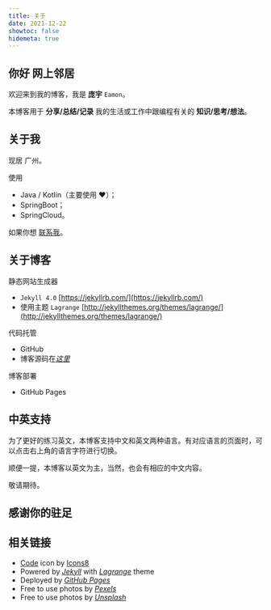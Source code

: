 ```yaml
---
title: 关于
date: 2021-12-22
showtoc: false
hidemeta: true
---
```


## 你好 网上邻居

欢迎来到我的博客，我是 **庞宇** `Eamon`。

本博客用于 **分享/总结/记录** 我的生活或工作中跟编程有关的 **知识/思考/想法**。

## 关于我

现居 广州。

使用
* Java / Kotlin（主要使用 ❤️）；
* SpringBoot；
* SpringCloud。

如果你想 [联系我](mailto:lexcao@foxmail.com)。



## 关于博客

静态网站生成器
* `Jekyll 4.0` [https://jekyllrb.com/](https://jekyllrb.com/)
*  使用主题  `Lagrange` [http://jekyllthemes.org/themes/lagrange/](http://jekyllthemes.org/themes/lagrange/)

代码托管
* GitHub
* 博客源码在[*这里*](https://github.com/lexcao/lexcao.github.io)

博客部署
* GitHub Pages

## 中英支持

为了更好的练习英文，本博客支持中文和英文两种语言。有对应语言的页面时，可以点击右上角的语言字符进行切换。

顺便一提，本博客以英文为主，当然，也会有相应的中文内容。

敬请期待。



## 感谢你的驻足



## 相关链接
* <a target="_blank" href="https://icons8.com/icons/set/code">Code</a> icon by <a target="_blank" href="https://icons8.com">Icons8</a>
* Powered by [*Jekyll*](https://jekyllrb.com/) with [*Lagrange*](http://jekyllthemes.org/themes/lagrange/) theme
* Deployed by [*GitHub Pages*](https://pages.github.com)
* Free to use photos by [*Pexels*](https://www.pexels.com/)
* Free to use photos by [*Unsplash*](https://unsplash.com)
